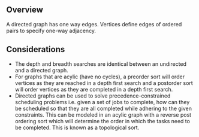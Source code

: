 ## Overview

A directed graph has one way edges.  Vertices define edges of ordered pairs to specify one-way adjacency.

## Considerations
* The depth and breadth searches are identical between an undirected and a directed graph.
* For graphs that are acylic (have no cycles), a preorder sort will order vertices as they are reached in a depth first search and a postorder sort will order vertices as they are completed in a depth first search.
* Directed graphs can be used to solve precedence-constrained scheduling problems i.e. given a set of jobs to complete, how can they be scheduled so that they are all completed while adhering to the given constraints.  This can be modeled in an acylic graph with a reverse post ordering sort which will determine the order in which the tasks need to be completed.  This is known as a topological sort.